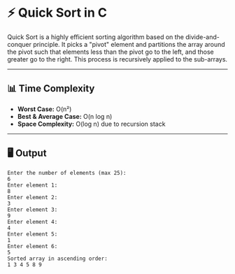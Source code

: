 # ⚡ Quick Sort in C

Quick Sort is a highly efficient sorting algorithm based on the divide-and-conquer principle. It picks a "pivot" element and partitions the array around the pivot such that elements less than the pivot go to the left, and those greater go to the right. This process is recursively applied to the sub-arrays.

---

## 📊 Time Complexity

- **Worst Case:** O(n²)
- **Best & Average Case:** O(n log n)
- **Space Complexity:** O(log n) due to recursion stack

---

## 🖥️ Output

```text
Enter the number of elements (max 25):
6
Enter element 1:
8
Enter element 2:
3
Enter element 3:
9
Enter element 4:
4
Enter element 5:
1
Enter element 6:
5
Sorted array in ascending order:
1 3 4 5 8 9
